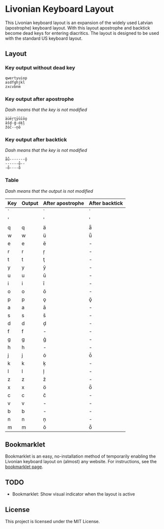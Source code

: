 # Livonian Keyboard Layout
This Livonian keyboard layout is an expansion of the widely used Latvian (apostrophe) keyboard layout. With this layout apostrophe and backtick become dead keys for entering diacritics. The layout is designed to be used with the standard US keyboard layout.


## Layout

### Key output without dead key
    qwertyuiop
    asdfghjkl
    zxcvbnm

### Key output after apostrophe
*Dash means that the key is not modified*

    äüēŗţȳūīōǫ
    āšḑ-ģ-ȯķļ
    žöč--ņõ

### Key output after backtick
*Dash means that the key is not modified*

    ǟǖ-------ǭ
    ------ȱ--
    -ȫ----ȭ

### Table
*Dash means that the output is not modified*

| Key | Output | After apostrophe | After backtick |
| --- | --- | --- | --- |
| ` |   | ` | ` |
| ' |   | ' | ' |
| q | q | ä | ǟ |
| w | w | ü | ǖ |
| e | e | ē | - |
| r | r | ŗ | - |
| t | t | ţ | - |
| y | y | ȳ | - |
| u | u | ū | - |
| i | i | ī | - |
| o | o | ō | - |
| p | p | ǫ | ǭ |
| a | a | ā | - |
| s | s | š | - |
| d | d | ḑ | - |
| f | f | - | - |
| g | g | ģ | - |
| h | h | - | - |
| j | j | ȯ | ȱ |
| k | k | ķ | - |
| l | l | ļ | - |
| z | z | ž | - |
| x | x | ö | ȫ |
| c | c | č | - |
| v | v | - | - |
| b | b | - | - |
| n | n | ņ | - |
| m | m | õ | ȭ |


## Bookmarklet
Bookmarklet is an easy, no-installation method of temporarily enabling the Livonian keyboard layout on (almost) any website. For instructions, see the [bookmarklet page](bookmarklet/BOOKMARKLET.md).


## TODO
- Bookmarklet: Show visual indicator when the layout is active


## License
This project is licensed under the MIT License.
